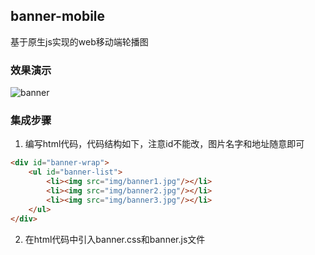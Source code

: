 ## banner-mobile ##
基于原生js实现的web移动端轮播图

### 效果演示 ###

 ![banner](https://coding.net/u/tfx919/p/server/git/raw/master/img/library/banner-mobile/banner.gif)

### 集成步骤 ###
1. 编写html代码，代码结构如下，注意id不能改，图片名字和地址随意即可
```html
<div id="banner-wrap">
    <ul id="banner-list">
        <li><img src="img/banner1.jpg"/></li>
        <li><img src="img/banner2.jpg"/></li>
        <li><img src="img/banner3.jpg"/></li>
    </ul>
</div>
```
2. 在html代码中引入banner.css和banner.js文件
